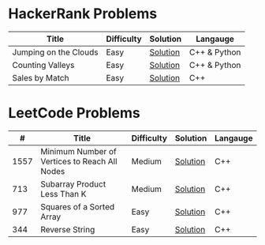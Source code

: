 # HackerRank Problems

| Title              | Difficulty | Solution   | Langauge   |
|--------------------|------------|------------|------------|
|  Jumping on the Clouds    | Easy       | [Solution](HackerRank/JumpingOnTheClouds)  |  C++ & Python  |
|  Counting Valleys    | Easy       | [Solution](HackerRank/CountingValleys)  |  C++ & Python  |
|  Sales by Match    | Easy       | [Solution](HackerRank/SalesByMatch)  |  C++  |



# LeetCode Problems

| #   | Title              | Difficulty | Solution   | Langauge   |
|-----|--------------------|------------|------------|------------|
| 1557   |  Minimum Number of Vertices to Reach All Nodes    | Medium       | [Solution](LeetCode/1557)  |  C++  |
| 713   |  Subarray Product Less Than K    | Medium       | [Solution](LeetCode/713)  |  C++  |
| 977   |  Squares of a Sorted Array    | Easy       | [Solution](LeetCode/977)  |  C++  |
| 344   |  Reverse String    | Easy       | [Solution](LeetCode/344)  |  C++  |


